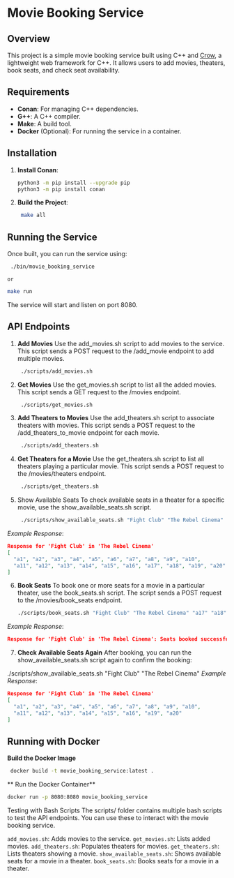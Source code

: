 # Movie Booking Service

## Overview

This project is a simple movie booking service built using C++ and [Crow](https://crowcpp.org/), a lightweight web framework for C++. It allows users to add movies, theaters, book seats, and check seat availability.

## Requirements

- **Conan**: For managing C++ dependencies.
- **G++**: A C++ compiler.
- **Make**: A build tool.
- **Docker** (Optional): For running the service in a container.

## Installation

1. **Install Conan**: 

   ```bash
   python3 -m pip install --upgrade pip
   python3 -m pip install conan
   ```
2. **Build the Project**:

   ```bash
    make all
   ```

## Running the Service
Once built, you can run the service using:

   ```bash
    ./bin/movie_booking_service
   ```
    or
   ```bash
   make run
   ```
The service will start and listen on port 8080.

## API Endpoints
1. **Add Movies**
Use the add_movies.sh script to add movies to the service.
This script sends a POST request to the /add_movie endpoint to add multiple movies.
   ```bash
    ./scripts/add_movies.sh
   ```

2. **Get Movies**
Use the get_movies.sh script to list all the added movies. This script sends a GET request to the /movies endpoint.
   ```bash
    ./scripts/get_movies.sh
   ```

3. **Add Theaters to Movies**
Use the add_theaters.sh script to associate theaters with movies. This script sends a POST request to the /add_theaters_to_movie endpoint for each movie.
   ```bash
    ./scripts/add_theaters.sh
   ```

4. **Get Theaters for a Movie**
Use the get_theaters.sh script to list all theaters playing a particular movie. This script sends a POST request to the /movies/theaters endpoint.
   ```bash
    ./scripts/get_theaters.sh
   ```

5. Show Available Seats
To check available seats in a theater for a specific movie, use the show_available_seats.sh script.
   ```bash
    ./scripts/show_available_seats.sh "Fight Club" "The Rebel Cinema"
   ```

*Example Response*:
```json
Response for 'Fight Club' in 'The Rebel Cinema'
[
  "a1", "a2", "a3", "a4", "a5", "a6", "a7", "a8", "a9", "a10",
  "a11", "a12", "a13", "a14", "a15", "a16", "a17", "a18", "a19", "a20"
]
```

6. **Book Seats**
To book one or more seats for a movie in a particular theater, use the book_seats.sh script. The script sends a POST request to the /movies/book_seats endpoint.

   ```bash
   ./scripts/book_seats.sh "Fight Club" "The Rebel Cinema" "a17" "a18"
   ```

*Example Response*:

```json
Response for 'Fight Club' in 'The Rebel Cinema': Seats booked successfully.
```

7. **Check Available Seats Again**
After booking, you can run the show_available_seats.sh script again to confirm the booking:


./scripts/show_available_seats.sh "Fight Club" "The Rebel Cinema"
*Example Response*:

```json
Response for 'Fight Club' in 'The Rebel Cinema'
[
  "a1", "a2", "a3", "a4", "a5", "a6", "a7", "a8", "a9", "a10",
  "a11", "a12", "a13", "a14", "a15", "a16", "a19", "a20"
]
```

## Running with Docker
**Build the Docker Image**
   ```bash
    docker build -t movie_booking_service:latest .
   ```

** Run the Docker Container**
   ```bash
docker run -p 8080:8080 movie_booking_service
   ```

Testing with Bash Scripts
The scripts/ folder contains multiple bash scripts to test the API endpoints. You can use these to interact with the movie booking service.

```add_movies.sh```: Adds movies to the service.
```get_movies.sh```: Lists added movies.
```add_theaters.sh```: Populates theaters for movies.
```get_theaters.sh```: Lists theaters showing a movie.
```show_available_seats.sh```: Shows available seats for a movie in a theater.
```book_seats.sh```: Books seats for a movie in a theater.

